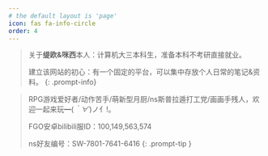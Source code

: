```yaml
---
# the default layout is 'page'
icon: fas fa-info-circle
order: 4
---
```

> 关于**缇欧&咪西**本人：计算机大三本科生，准备本科不考研直接就业。
>
> 建立该网站的初心：有一个固定的平台，可以集中存放个人日常的笔记&资料。
{: .prompt-info}

> RPG游戏爱好者/动作苦手/萌新型月厨/ns斯普拉遁打工党/画画手残人，欢迎一起来玩━(*｀∀´*)ノ亻!。
>
> FGO安卓bilibili服ID：100,149,563,574
> 
> ns好友编号：SW-7801-7641-6416
{: .prompt-tip }
